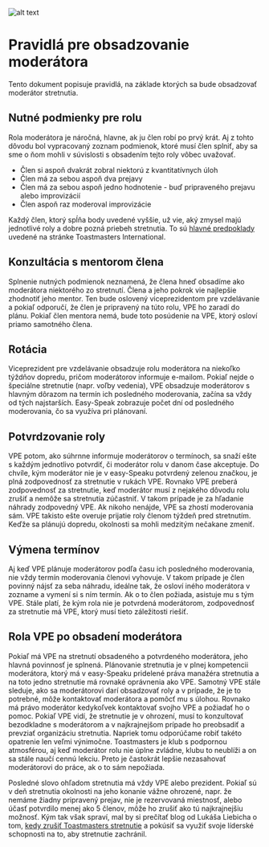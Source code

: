 ![alt text][logo]

# Pravidlá pre obsadzovanie moderátora

Tento dokument popisuje pravidlá, na základe ktorých sa bude obsadzovať moderátor stretnutia.

## Nutné podmienky pre rolu
Rola moderátora je náročná, hlavne, ak ju člen robí po prvý krát. Aj z tohto dôvodu bol vypracovaný zoznam podmienok, ktoré musí člen splniť, aby sa sme o ňom mohli v súvislosti s obsadením tejto roly vôbec uvažovať.

- Člen si aspoň dvakrát zobral niektorú z kvantitatívnych úloh
- Člen má za sebou aspoň dva prejavy
- Člen má za sebou aspoň jedno hodnotenie - buď pripraveného prejavu alebo improvizácií
- Člen aspoň raz moderoval improvizácie

Každý člen, ktorý spĺňa body uvedené vyššie, už vie, aký zmysel majú jednotlivé roly a dobre pozná priebeh stretnutia. To sú [hlavné predpoklady](https://www.toastmasters.org/membership/club-meeting-roles/toastmaster) uvedené na stránke Toastmasters International.

## Konzultácia s mentorom člena
Splnenie nutných podmienok neznamená, že člena hneď obsadíme ako moderátora niektorého zo stretnutí. Člena a jeho pokrok vie najlepšie zhodnotiť jeho mentor. Ten bude oslovený viceprezidentom pre vzdelávanie a pokiaľ odporučí, že člen je pripravený na túto rolu, VPE ho zaradí do plánu. Pokiaľ člen mentora nemá, bude toto posúdenie na VPE, ktorý osloví priamo samotného člena.

## Rotácia
Viceprezident pre vzdelávanie obsadzuje rolu moderátora na niekoľko týždňov dopredu, pričom moderátorov informuje e-mailom. Pokiaľ nejde o špeciálne stretnutie (napr. voľby vedenia), VPE obsadzuje moderátorov s hlavným dôrazom na termín ich posledného moderovania, začína sa vždy od tých najstarších. Easy-Speak zobrazuje počet dní od posledného moderovania, čo sa využíva pri plánovaní.

## Potvrdzovanie roly
VPE potom, ako súhrnne informuje moderátorov o termínoch, sa snaží ešte s každým jednotlivo potvrdiť, či moderátor rolu v danom čase akceptuje. Do chvíle, kým moderátor nie je v easy-Speaku potvrdený zelenou značkou, je plná zodpovednosť za stretnutie v rukách VPE. Rovnako VPE preberá zodpovednosť za stretnutie, keď moderátor musí z nejakého dôvodu rolu zrušiť a nemôže sa stretnutia zúčastniť. V takom prípade je za hľadanie náhrady zodpovedný VPE. Ak nikoho nenájde, VPE sa zhostí moderovania sám. VPE takisto ešte overuje prijatie roly členom týždeň pred stretnutím. Keďže sa plánujú dopredu, okolnosti sa mohli medzitým nečakane zmeniť.

## Výmena termínov
Aj keď VPE plánuje moderátorov podľa času ich posledného moderovania, nie vždy termín moderovania členovi vyhovuje. V takom prípade je člen povinný nájsť za seba náhradu, ideálne tak, že osloví iného moderátora v zozname a vymení si s ním termín. Ak o to člen požiada, asistuje mu s tým VPE. Stále platí, že kým rola nie je potvrdená moderátorom, zodpovednosť za stretnutie má VPE, ktorý musí tieto záležitosti riešiť.

## Rola VPE po obsadení moderátora
Pokiaľ má VPE na stretnutí obsadeného a potvrdeného moderátora, jeho hlavná povinnosť je splnená. Plánovanie stretnutia je v plnej kompetencii moderátora, ktorý má v easy-Speaku pridelené práva manažéra stretnutia a na toto jedno stretnutie má rovnaké oprávnenia ako VPE. Samotný VPE stále sleduje, ako sa moderátorovi darí obsadzovať roly a v prípade, že je to potrebné, môže kontaktovať moderátora a pomôcť mu s úlohou. Rovnako má právo moderátor kedykoľvek kontaktovať svojho VPE a požiadať ho o pomoc. Pokiaľ VPE vidí, že stretnutie je v ohrození, musí to konzultovať bezodkladne s moderátorom a v najkrajnejšom prípade ho preobsadiť a prevziať organizáciu stretnutia. Napriek tomu odporúčame robiť takéto opatrenie len veľmi výnimočne. Toastmasters je klub s podpornou atmosférou, aj keď moderátor rolu nie úplne zvládne, klubu to neublíži a on sa stále naučí cennú lekciu. Preto je častokrát lepšie nezasahovať moderátorovi do práce, ak o to sám nepožiada.

Posledné slovo ohľadom stretnutia má vždy VPE alebo prezident. Pokiaľ sú v deň stretnutia okolnosti na jeho konanie vážne ohrozené, napr. že nemáme žiadny pripravený prejav, nie je rezervovaná miestnosť, alebo účasť potvrdilo menej ako 5 členov, môže ho zrušiť ako tú najkrajnejšiu možnosť. Kým tak však spraví, mal by si prečítať blog od Lukáša Liebicha o tom, [kedy zrušiť Toastmasters stretnutie](https://lukasliebich.com/2019/12/03/when-to-cancel-a-toastmasters-meeting/) a pokúsiť sa využiť svoje líderské schopnosti na to, aby stretnutie zachránil.

[logo]: https://github.com/toastmasters-kosice/graficke_podklady/raw/master/Log%C3%A1/%C5%A0tandardn%C3%A9%20zmen%C5%A1en%C3%A9%20logo%20TMKE.png "Logo Toastmasters Košice"